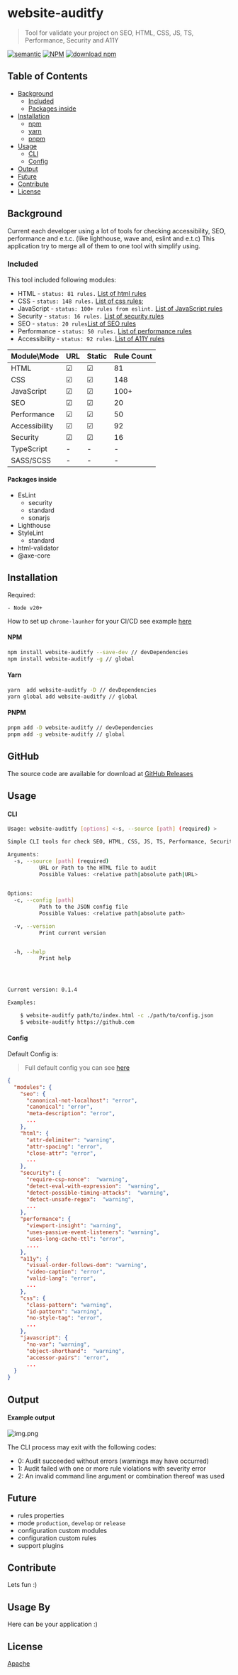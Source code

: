 # website-auditfy

> Tool for validate your project on SEO, HTML, CSS, JS, TS, Performance, Security and A11Y

[![semantic](https://img.shields.io/badge/%20%20%F0%9F%93%A6%F0%9F%9A%80-semantic--release-e10079.svg)](https://github.com/semantic-release/semantic-release)
[![NPM](https://img.shields.io/npm/v/website-auditfy)](https://www.npmjs.com/package/website-auditfy)
[![download npm](https://img.shields.io/npm/dm/website-auditfy.svg)](https://www.npmjs.com/package/website-auditfy)

## Table of Contents

- [Background](#background)
  - [Included](#included)
  - [Packages inside](#Packages-inside)
- [Installation](#installation)
  - [npm](#npm)
  - [yarn](#yarn)
  - [pnpm](#PNPM)
- [Usage](#usage)
  - [CLI](#cli)
  - [Config](#config)
- [Output](#Output)
- [Future](#future)
- [Contribute](#contribute)
- [License](#license)

## Background

Current each developer using a lot of tools for checking accessibility, SEO, performance and e.t.c. (like lighthouse, wave and, eslint and e.t.c)
This application try to merge all of them to one tool with simplify using. 

### Included

This tool included following modules: 

- HTML  -  `status: 81 rules.` [List of html rules](/docs/rules/html.rules.md)
- CSS  -  `status: 148 rules.` [List of css rules](./docs/rules/css.rules.md);
- JavaScript - `status: 100+ rules from eslint.` [List of JavaScript rules](/docs/rules/JavaScript.rules.md)
- Security - `status: 16 rules.` [List of security rules](/docs/rules/security.rules.md)
- SEO  - `status: 20 rules`[List of SEO rules](/docs/rules/seo.rules.md)
- Performance  - `status: 50 rules.` [List of performance rules](/docs/rules/performance.rules.md)
- Accessibility  -  `status: 92 rules.`[List of A11Y rules](/docs/rules/a11y.rules.md)

| Module\Mode   | URL | Static  | Rule Count |
|:--------------|:----|:--------|:-----------|
| HTML          | ☑   | ☑       | 81         |
| CSS           | ☑   | ☑       | 148        |
| JavaScript    | ☑   | ☑       | 100+       |
| SEO           | ☑   | ☑       | 20         |
| Performance   | ☑   | ☑       | 50         |
| Accessibility | ☑   | ☑       | 92         |
| Security      | ☑   | ☑       | 16         |
| TypeScript    | -   | -       | -          |
| SASS/SCSS     | -   | -       | -          |

#### Packages inside

- EsLint
  - security
  - standard
  - sonarjs
- Lighthouse
- StyleLint
  - standard
- html-validator
- @axe-core

## Installation

Required: 
```angular2html
- Node v20+
```

How to set up `chrome-launher` for your CI/CD see example [here](./docs/chrome-launcher.md)
#### NPM
```bash
npm install website-auditfy --save-dev // devDependencies
npm install website-auditfy -g // global
```
#### Yarn
```bash
yarn  add website-auditfy -D // devDependencies
yarn global add website-auditfy // global
```
#### PNPM
```bash
pnpm add -D website-auditfy // devDependencies
pnpm add -g website-auditfy // global
```

## GitHub
The source code are available for download at [GitHub Releases](https://github.com/romanrostislavovich/auditfy/releases) 

## Usage

#### CLI

```bash
Usage: website-auditfy [options] <-s, --source [path] (required) >

Simple CLI tools for check SEO, HTML, CSS, JS, TS, Performance, Security and A11Y

Arguments:
  -s, --source [path] (required)   
          URL or Path to the HTML file to audit
          Possible Values: <relative path|absolute path|URL>
          

Options:
  -c, --config [path]              
          Path to the JSON config file
          Possible Values: <relative path|absolute path>

  -v, --version
          Print current version


  -h, --help
          Print help




Current version: 0.1.4

Examples:

    $ website-auditfy path/to/index.html -c ./path/to/config.json
    $ website-auditfy https://github.com
```

#### Config

Default Config is:

> Full default config you can see [here](./src/config/default.ts)

```json
{
  "modules": {
    "seo": {
      "canonical-not-localhost": "error",
      "canonical": "error",
      "meta-description": "error",
      ...
    },
    "html": {
      "attr-delimiter": "warning",
      "attr-spacing": "error",
      "close-attr": "error",
      ...
    },
    "security": {
      "require-csp-nonce":  "warning",
      "detect-eval-with-expression":  "warning",
      "detect-possible-timing-attacks":  "warning",
      "detect-unsafe-regex":  "warning",
      ...
    },
    "performance": {
      "viewport-insight": "warning",
      "uses-passive-event-listeners": "warning",
      "uses-long-cache-ttl": "error",
      .... 
    },
    "a11y": {
      "visual-order-follows-dom": "warning",
      "video-caption": "error",
      "valid-lang": "error",
      ...
    },
    "css": {
      "class-pattern": "warning",
      "id-pattern": "warning",
      "no-style-tag": "error",
      ...
    },
    "javascript": {
      "no-var": "warning",
      "object-shorthand":  "warning",
      "accessor-pairs": "error",
      ...
  }
}
```

## Output

#### Example output 
![img.png](docs/img/img.png)

The CLI process may exit with the following codes:


- 0: Audit succeeded without errors (warnings may have occurred)
- 1: Audit failed with one or more rule violations with severity error
- 2: An invalid command line argument or combination thereof was used

## Future

- rules properties
- mode `production`, `develop` or `release`
- configuration custom modules
- configuration custom rules
- support plugins 

## Contribute

Lets fun :) 

## Usage By 

Here can be your application :)

## License

[Apache](./LICENSE)